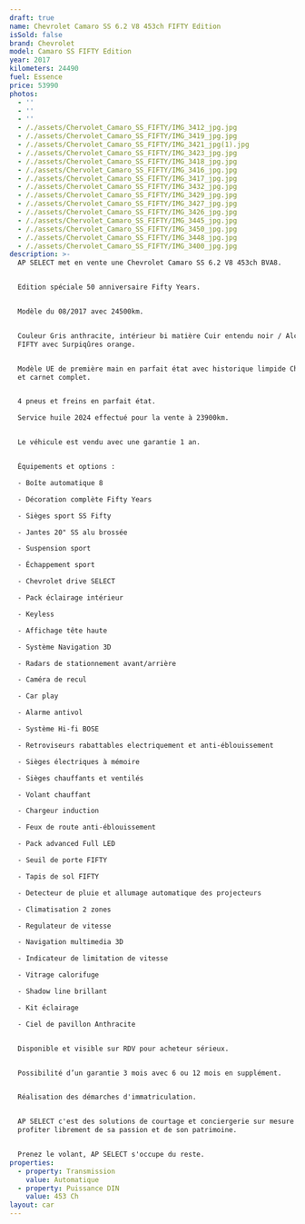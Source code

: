 ```yaml
---
draft: true
name: Chevrolet Camaro SS 6.2 V8 453ch FIFTY Edition
isSold: false
brand: Chevrolet
model: Camaro SS FIFTY Edition
year: 2017
kilometers: 24490
fuel: Essence
price: 53990
photos:
  - ''
  - ''
  - ''
  - /./assets/Chervolet_Camaro_SS_FIFTY/IMG_3412_jpg.jpg
  - /./assets/Chervolet_Camaro_SS_FIFTY/IMG_3419_jpg.jpg
  - /./assets/Chervolet_Camaro_SS_FIFTY/IMG_3421_jpg(1).jpg
  - /./assets/Chervolet_Camaro_SS_FIFTY/IMG_3423_jpg.jpg
  - /./assets/Chervolet_Camaro_SS_FIFTY/IMG_3418_jpg.jpg
  - /./assets/Chervolet_Camaro_SS_FIFTY/IMG_3416_jpg.jpg
  - /./assets/Chervolet_Camaro_SS_FIFTY/IMG_3417_jpg.jpg
  - /./assets/Chervolet_Camaro_SS_FIFTY/IMG_3432_jpg.jpg
  - /./assets/Chervolet_Camaro_SS_FIFTY/IMG_3429_jpg.jpg
  - /./assets/Chervolet_Camaro_SS_FIFTY/IMG_3427_jpg.jpg
  - /./assets/Chervolet_Camaro_SS_FIFTY/IMG_3426_jpg.jpg
  - /./assets/Chervolet_Camaro_SS_FIFTY/IMG_3445_jpg.jpg
  - /./assets/Chervolet_Camaro_SS_FIFTY/IMG_3450_jpg.jpg
  - /./assets/Chervolet_Camaro_SS_FIFTY/IMG_3448_jpg.jpg
  - /./assets/Chervolet_Camaro_SS_FIFTY/IMG_3400_jpg.jpg
description: >-
  AP SELECT met en vente une Chevrolet Camaro SS 6.2 V8 453ch BVA8.


  Edition spéciale 50 anniversaire Fifty Years.


  Modèle du 08/2017 avec 24500km.


  Couleur Gris anthracite, intérieur bi matière Cuir entendu noir / Alcantara
  FIFTY avec Surpiqûres orange.


  Modèle UE de première main en parfait état avec historique limpide Chevrolet
  et carnet complet.


  4 pneus et freins en parfait état.

  Service huile 2024 effectué pour la vente à 23900km.


  Le véhicule est vendu avec une garantie 1 an.


  Équipements et options :

  - Boîte automatique 8

  - Décoration complète Fifty Years

  - Sièges sport SS Fifty

  - Jantes 20" SS alu brossée

  - Suspension sport

  - Échappement sport

  - Chevrolet drive SELECT

  - Pack éclairage intérieur

  - Keyless

  - Affichage tête haute

  - Système Navigation 3D

  - Radars de stationnement avant/arrière

  - Caméra de recul

  - Car play

  - Alarme antivol

  - Système Hi-fi BOSE

  - Retroviseurs rabattables electriquement et anti-éblouissement

  - Sièges électriques à mémoire

  - Sièges chauffants et ventilés

  - Volant chauffant

  - Chargeur induction

  - Feux de route anti-éblouissement

  - Pack advanced Full LED

  - Seuil de porte FIFTY

  - Tapis de sol FIFTY

  - Detecteur de pluie et allumage automatique des projecteurs

  - Climatisation 2 zones

  - Regulateur de vitesse

  - Navigation multimedia 3D

  - Indicateur de limitation de vitesse

  - Vitrage calorifuge

  - Shadow line brillant

  - Kit éclairage

  - Ciel de pavillon Anthracite


  Disponible et visible sur RDV pour acheteur sérieux.


  Possibilité d’un garantie 3 mois avec 6 ou 12 mois en supplément.


  Réalisation des démarches d'immatriculation.


  AP SELECT c'est des solutions de courtage et conciergerie sur mesure pour
  profiter librement de sa passion et de son patrimoine.


  Prenez le volant, AP SELECT s'occupe du reste.
properties:
  - property: Transmission
    value: Automatique
  - property: Puissance DIN
    value: 453 Ch
layout: car
---
```


